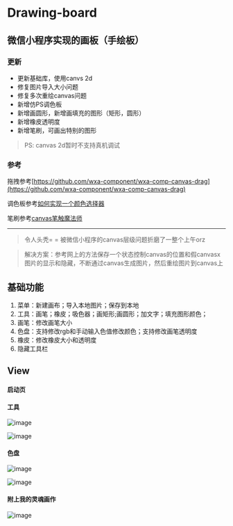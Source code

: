 # Drawing-board
## 微信小程序实现的画板（手绘板）
### 更新
- 更新基础库，使用canvs 2d
- 修复图片导入大小问题
- 修复多次重绘canvas问题
- 新增仿PS调色板
- 新增画圆形，新增画填充的图形（矩形，圆形）
- 新增橡皮透明度
- 新增笔刷，可画出特别的图形

>PS: canvas 2d暂时不支持真机调试

### 参考
拖拽参考[https://github.com/wxa-component/wxa-comp-canvas-drag](https://github.com/wxa-component/wxa-comp-canvas-drag)

调色板参考[如何实现一个颜色选择器](https://juejin.im/post/6844903908339351560)

笔刷参考[canvas笔触魔法师](https://juejin.im/post/6844903740785295373)

-----------------------------------------------------------------------------------------------------------------------

> 令人头秃= = 被微信小程序的canvas层级问题折磨了一整个上午orz

> 解决方案：参考网上的方法保存一个状态控制canvas的位置和假canvasx图片的显示和隐藏，不断通过canvas生成图片，然后重绘图片到canvas上


## 基础功能
1. 菜单：新建画布；导入本地图片；保存到本地
2. 工具：画笔；橡皮；吸色器；画矩形;画圆形；加文字；填充图形颜色；
3. 画笔：修改画笔大小
4. 色盘：支持修改rgb和手动输入色值修改颜色；支持修改画笔透明度
5. 橡皮：修改橡皮大小和透明度
6. 隐藏工具栏
## View
#### 启动页

#### 工具
![image](img/2.png)

![image](img/5.png)

#### 色盘
![image](img/3.png)

![image](img/color.png)

#### 附上我的灵魂画作
![image](img/4.png)

